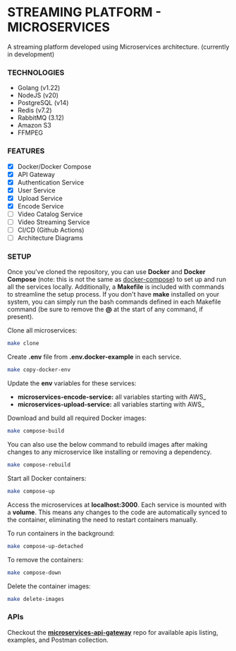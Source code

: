 # STREAMING PLATFORM - MICROSERVICES

A streaming platform developed using Microservices architecture. (currently in development)

### TECHNOLOGIES

- Golang (v1.22)
- NodeJS (v20)
- PostgreSQL (v14)
- Redis (v7.2)
- RabbitMQ (3.12)
- Amazon S3
- FFMPEG

### FEATURES

- [x] Docker/Docker Compose
- [x] API Gateway
- [x] Authentication Service
- [x] User Service
- [x] Upload Service
- [x] Encode Service
- [ ] Video Catalog Service
- [ ] Video Streaming Service
- [ ] CI/CD (Github Actions)
- [ ] Architecture Diagrams

### SETUP

Once you've cloned the repository, you can use **Docker** and **Docker Compose** (note: this is not the same as [docker-compose](https://stackoverflow.com/a/66526176)) to set up and run all the services locally. Additionally, a **Makefile** is included with commands to streamline the setup process. If you don't have **make** installed on your system, you can simply run the bash commands defined in each Makefile command (be sure to remove the **@** at the start of any command, if present).

Clone all microservices:

```bash
make clone
```

Create **.env** file from **.env.docker-example** in each service.

```bash
make copy-docker-env
```

Update the **env** variables for these services:

- **microservices-encode-service:** all variables starting with AWS\_
- **microservices-upload-service:** all variables starting with AWS\_

Download and build all required Docker images:

```bash
make compose-build
```

You can also use the below command to rebuild images after making changes to any microservice like installing or removing a dependency.

```bash
make compose-rebuild
```

Start all Docker containers:

```bash
make compose-up
```

Access the microservices at **localhost:3000**. Each service is mounted with a **volume**. This means any changes to the code are automatically synced to the container, eliminating the need to restart containers manually.

To run containers in the background:

```bash
make compose-up-detached
```

To remove the containers:

```bash
make compose-down
```

Delete the container images:

```bash
make delete-images
```

### APIs

Checkout the [**microservices-api-gateway**](https://github.com/SagarMaheshwary/microservices-api-gateway) repo for available apis listing, examples, and Postman collection.
